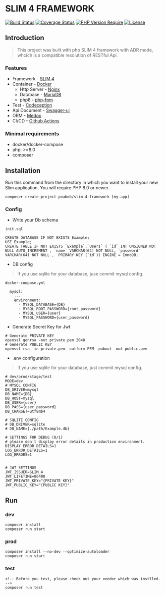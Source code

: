 # SLIM 4 FRAMEWORK

[![Build Status](https://github.com/POABOB/Slim-4-Framework/actions/workflows/build.yml/badge.svg)](https://github.com/POABOB/Slim-4-Framework/actions)
[![Coverage Status](https://coveralls.io/repos/github/POABOB/Slim-4-Framework/badge.svg?branch=main)](https://coveralls.io/github/POABOB/Slim-4-Framework?branch=main)
[![PHP Version Require](https://poser.pugx.org/poabob/slim-4-framework/require/php)](https://packagist.org/packages/poabob/slim-4-framework)
[![License](https://poser.pugx.org/poabob/slim-4-framework/license)](https://packagist.org/packages/poabob/slim-4-framework)

## Introduction

> This project was built with php SLIM 4 framework with ADR mode, whcich is a compatible resolution of RESTful Api.

### Features

* Framework - [SLIM 4](https://www.slimframework.com/)
* Container - [Docker](https://www.docker.com/)
  * Http Server - [Nginx](https://nginx.org/en/)
  * Database - [MariaDB](https://mariadb.org/)
  * php8 - [php-fpm](https://www.php.net/manual/en/install.fpm.php)
* Test - [Codeception](https://codeception.com/)
* Api Document - [Swagger-ui](https://swagger.io/tools/swagger-ui/)
* ORM - [Medoo](https://medoo.in/)
* CI/CD - [Github Actions](https://github.com/features/actions)

### Minimal requirements

* docker/docker-compose
* php: >=8.0
* composer

## Installation

Run this command from the directory in which you want to install your new Slim application. You will require PHP 8.0 or newer.

```
composer create-project poabob/slim-4-framework [my-app]
```

### Config

* Write your Db schema

`init.sql`
```
CREATE DATABASE IF NOT EXISTS Example;
USE Example;
CREATE TABLE IF NOT EXISTS `Example`.`Users` ( `id` INT UNSIGNED NOT NULL AUTO_INCREMENT , `name` VARCHAR(64) NOT NULL, `password` VARCHAR(64) NOT NULL ,  PRIMARY KEY (`id`)) ENGINE = InnoDB;
```

* DB config

> If you use sqlite for your database, juse commit mysql config.

`docker-compose.yml`
```
  mysql:
    ...
    environment:
      - MYSQL_DATABASE={DB}
      - MYSQL_ROOT_PASSWORD={root_password}
      - MYSQL_USER={user}
      - MYSQL_PASSWORD={user_password}
```

* Generate Secret Key for Jwt

```
# Generate PRIVATE KEY
openssl genrsa -out private.pem 2048
# Generate PUBLIC KEY
openssl rsa -in private.pem -outform PEM -pubout -out public.pem
```

* .env configuration

> If you use sqlite for your database, just commit mysql config.

```
# dev/prod/stage/test
MODE=dev
# MYSQL CONFIG
DB_DRIVER=mysql
DB_NAME={DB}
DB_HOST=mysql
DB_USER={user}
DB_PASS={user_password}
DB_CHARSET=utf8mb4

# SQLITE CONFIG
# DB_DRIVER=sqlite
# DB_NAME={./path/Example.db}

# SETTINGS FOR DEBUG (0/1)
# please don't display error details in production environment.
DISPLAY_ERROR_DETAILS=1
LOG_ERROR_DETAILS=1
LOG_ERRORS=1


# JWT SETTINGS
JWT_ISSUER=SLIM_4
JWT_LIFETIME=86400
JWT_PRIVATE_KEY="{PRIVATE KEY}"
JWT_PUBLIC_KEY="{PUBLIC KEY}"
```

## Run

### dev

```
composer install
composer run start
```

### prod

```
composer install --no-dev --optimize-autoloader
composer run start
```

### test

```
<!-- Before you test, please check out your vendor which was instlled. -->
composer run test
```
